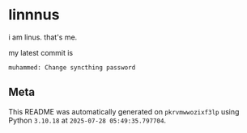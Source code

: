 # linnnus

i am linus. that's me.

my latest commit is

```
muhammed: Change syncthing password
```

## Meta

This README was automatically generated on `pkrvmwwozixf3lp` using Python
`3.10.18` at `2025-07-28 05:49:35.797704`.
